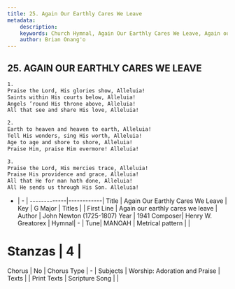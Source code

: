 ```yaml
---
title: 25. Again Our Earthly Cares We Leave
metadata:
    description: 
    keywords: Church Hymnal, Again Our Earthly Cares We Leave, Again our earthly cares we leave, 
    author: Brian Onang'o
---
```



## 25. AGAIN OUR EARTHLY CARES WE LEAVE

```txt
1.
Praise the Lord, His glories show, Alleluia!
Saints within His courts below, Alleluia!
Angels ’round His throne above, Alleluia!
All that see and share His love, Alleluia!

2.
Earth to heaven and heaven to earth, Alleluia!
Tell His wonders, sing His worth, Alleluia!
Age to age and shore to shore, Alleluia!
Praise Him, praise Him evermore! Alleluia!

3.
Praise the Lord, His mercies trace, Alleluia!
Praise His providence and grace, Alleluia!
All that He for man hath done, Alleluia!
All He sends us through His Son. Alleluia!
```

- |   -  |
-------------|------------|
Title | Again Our Earthly Cares We Leave |
Key | G Major |
Titles |  |
First Line | Again our earthly cares we leave |
Author | John Newton (1725-1807)
Year | 1941
Composer| Henry W. Greatorex |
Hymnal|  - |
Tune| MANOAH |
Metrical pattern | |
# Stanzas | 4 |
Chorus | No |
Chorus Type | - |
Subjects | Worship: Adoration and Praise |
Texts |  |
Print Texts | 
Scripture Song |  |
  
